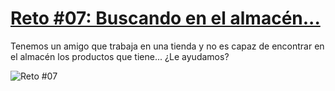 # [Reto #07: Buscando en el almacén...](https://adventjs.dev/challenges/07)

Tenemos un amigo que trabaja en una tienda y no es capaz de encontrar en el almacén los productos que tiene... ¿Le ayudamos?

![Reto #07](https://2021.adventjs.dev/shop.png)

